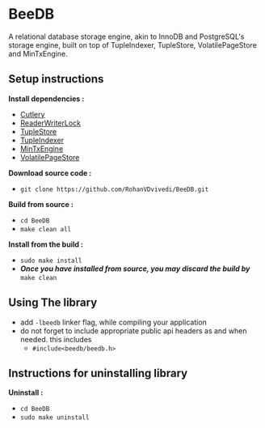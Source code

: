 # BeeDB
A relational database storage engine, akin to InnoDB and PostgreSQL's storage engine, built on top of TupleIndexer, TupleStore, VolatilePageStore and MinTxEngine.

## Setup instructions
**Install dependencies :**
 * [Cutlery](https://github.com/RohanVDvivedi/Cutlery)
 * [ReaderWriterLock](https://github.com/RohanVDvivedi/ReaderWriterLock)
 * [TupleStore](https://github.com/RohanVDvivedi/TupleStore)
 * [TupleIndexer](https://github.com/RohanVDvivedi/TupleIndexer)
 * [MinTxEngine](https://github.com/RohanVDvivedi/MinTxEngine)
 * [VolatilePageStore](https://github.com/RohanVDvivedi/VolatilePageStore)

**Download source code :**
 * `git clone https://github.com/RohanVDvivedi/BeeDB.git`

**Build from source :**
 * `cd BeeDB`
 * `make clean all`

**Install from the build :**
 * `sudo make install`
 * ***Once you have installed from source, you may discard the build by*** `make clean`

## Using The library
 * add `-lbeedb` linker flag, while compiling your application
 * do not forget to include appropriate public api headers as and when needed. this includes
   * `#include<beedb/beedb.h>`

## Instructions for uninstalling library

**Uninstall :**
 * `cd BeeDB`
 * `sudo make uninstall`
